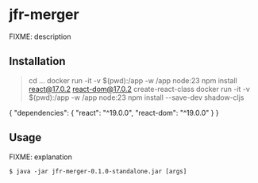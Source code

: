 # jfr-merger

FIXME: description

## Installation

> cd ...
> docker run -it -v $(pwd):/app -w /app node:23 npm install react@17.0.2 react-dom@17.0.2 create-react-class
> docker run -it -v $(pwd):/app -w /app node:23 npm install --save-dev shadow-cljs

{
    "dependencies": {
        "react": "^19.0.0",
        "react-dom": "^19.0.0"
    }
}

## Usage

FIXME: explanation

    $ java -jar jfr-merger-0.1.0-standalone.jar [args]
